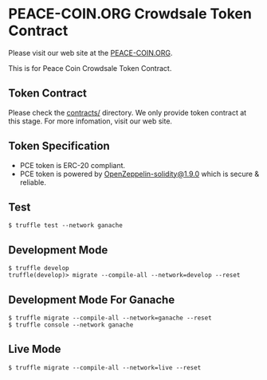 # PEACE-COIN.ORG Crowdsale Token Contract

Please visit our web site at the [PEACE-COIN.ORG][peace-coin.org].

This is for Peace Coin Crowdsale Token Contract.

## Token Contract

Please check the [contracts/](contracts) directory. We only provide token contract at this stage. For more infomation, visit our web site.

## Token Specification

- PCE token is ERC-20 compliant.
- PCE token is powered by OpenZeppelin-solidity@1.9.0 which is secure & reliable.

## Test

```
$ truffle test --network ganache
```

## Development Mode

```
$ truffle develop
truffle(develop)> migrate --compile-all --network=develop --reset
```

## Development Mode For Ganache

```
$ truffle migrate --compile-all --network=ganache --reset
$ truffle console --network ganache
```

## Live Mode

```
$ truffle migrate --compile-all --network=live --reset
```

[peace-coin.org]: https://www.peace-coin.org
